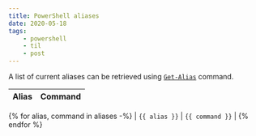 ```yaml
---
title: PowerShell aliases
date: 2020-05-18
tags:
    - powershell
    - til
    - post
---
```


A list of current aliases can be retrieved using [`Get-Alias`][docs] command.

| Alias | Command |
| ----- | ------- |
{% for alias, command in aliases -%}
| `{{ alias }}` | `{{ command }}` |
{% endfor %}


[docs]: https://docs.microsoft.com/en-us/powershell/module/microsoft.powershell.utility/get-alias